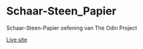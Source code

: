 # Schaar-Steen_Papier
Schaar-Steen-Papier oefening van The Odin Project

[Live site](https://simon-dh.github.io/Schaar-Steen_Papier/)
